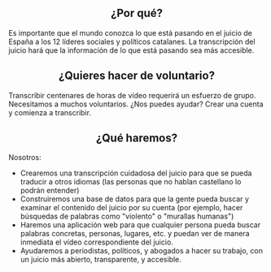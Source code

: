 
<h2 align='center'>¿Por qué?</h2>

Es importante que el mundo conozca lo que está pasando en el juicio de España a los 12 líderes sociales y políticos catalanes. La transcripción del juicio hará que la información de lo que está pasando sea más accesible.


<h2 align='center'>¿Quieres hacer de voluntario?</h2>

Transcribir centenares de horas de vídeo requerirá un esfuerzo de grupo. Necesitamos a muchos voluntarios. ¿Nos puedes ayudar? Crear una cuenta y comienza a transcribir.



<h2 align='center'>¿Qué haremos?</h2>

Nosotros:

<ul>


<li>Crearemos una transcripción cuidadosa del juicio para que se pueda traducir a otros idiomas (las personas que no hablan castellano lo podrán entender)

<li>Construiremos una base de datos para que la gente pueda buscar y examinar el contenido del juicio por su cuenta (por ejemplo, hacer búsquedas de palabras como "violento" o "murallas humanas")

<li>Haremos una aplicación web para que cualquier persona pueda buscar palabras concretas, personas, lugares, etc. y puedan ver de manera inmediata el vídeo correspondiente del juicio.

<li>Ayudaremos a periodistas, políticos, y abogados a hacer su trabajo, con un juicio más abierto, transparente, y accesible.
